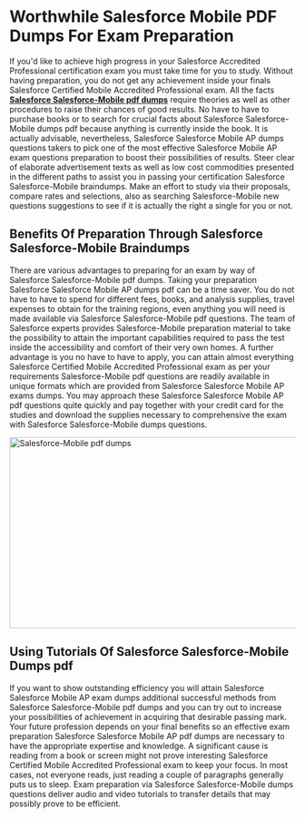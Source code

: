 # Worthwhile Salesforce Mobile PDF Dumps For Exam Preparation
<p>If you'd like to achieve high progress in your Salesforce Accredited Professional certification exam you must take time for you to study. Without having preparation, you do not get any achievement inside your finals Salesforce Certified Mobile Accredited Professional exam. All the facts<strong><a href="https://www.dumpsgeek.com/Salesforce-Mobile-pdf-dumps.html"> Salesforce Salesforce-Mobile pdf dumps</a></strong> require theories as well as other procedures to raise their chances of good results. No have to have to purchase books or to search for crucial facts about Salesforce Salesforce-Mobile dumps pdf because anything is currently inside the book. It is actually advisable, nevertheless, Salesforce Salesforce Mobile AP dumps questions takers to pick one of the most effective Salesforce Mobile AP exam questions preparation to boost their possibilities of results. Steer clear of elaborate advertisement texts as well as low cost commodities presented in the different paths to assist you in passing your certification Salesforce Salesforce-Mobile braindumps. Make an effort to study via their proposals, compare rates and selections, also as searching Salesforce-Mobile new questions suggestions to see if it is actually the right a single for you or not.</p>
<h2><strong>Benefits Of Preparation Through Salesforce Salesforce-Mobile Braindumps</strong></h2>
<p>There are various advantages to preparing for an exam by way of Salesforce Salesforce-Mobile pdf dumps. Taking your preparation Salesforce Salesforce Mobile AP dumps pdf can be a time saver. You do not have to have to spend for different fees, books, and analysis supplies, travel expenses to obtain for the training regions, even anything you will need is made available via Salesforce Salesforce-Mobile pdf questions. The team of Salesforce experts provides Salesforce-Mobile preparation material to take the possibility to attain the important capabilities required to pass the test inside the accessibility and comfort of their very own homes. A further advantage is you no have to have to apply, you can attain almost everything Salesforce Certified Mobile Accredited Professional exam as per your requirements Salesforce-Mobile pdf questions are readily available in unique formats which are provided from Salesforce Salesforce Mobile AP exams dumps. You may approach these Salesforce Salesforce Mobile AP pdf questions quite quickly and pay together with your credit card for the studies and download the supplies necessary to comprehensive the exam with Salesforce Salesforce-Mobile dumps questions.</p>
<p><a href="https://www.dumpsgeek.com/Salesforce-Mobile-pdf-dumps.html"><img src="https://i.ibb.co/XFqnjns/Salesforce-Mobile-pdf-dumps.png" alt="Salesforce-Mobile pdf dumps" width="600" height="337" /></a></p>
<h2>Using Tutorials Of Salesforce Salesforce-Mobile Dumps pdf</h2>
<p>If you want to show outstanding efficiency you will attain Salesforce Salesforce Mobile AP exam dumps additional successful methods from Salesforce Salesforce-Mobile pdf dumps and you can try out to increase your possibilities of achievement in acquiring that desirable passing mark. Your future profession depends on your final benefits so an effective exam preparation Salesforce Salesforce Mobile AP pdf dumps are necessary to have the appropriate expertise and knowledge. A significant cause is reading from a book or screen might not prove interesting Salesforce Certified Mobile Accredited Professional exam to keep your focus. In most cases, not everyone reads, just reading a couple of paragraphs generally puts us to sleep. Exam preparation via Salesforce Salesforce-Mobile dumps questions deliver audio and video tutorials to transfer details that may possibly prove to be efficient.</p>
